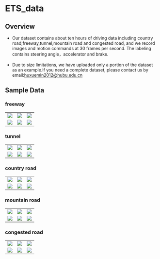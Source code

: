# ETS_data

## Overview
* Our dataset contains about ten hours of driving data including country road,freeway,tunnel,mountain road and congested road, and we record images and motion commands at 30  frames per second. The labeling contains  steering angle，accelerator and brake.<br><br>
* Due to size limitations, we have uploaded only a portion of the dataset as an example.If you need a complete dataset, please contact us by email:huxuemin2012@hubu.edu.cn

## Sample Data
### freeway
<table>
  <tr>
    <td ><center><img src="https://github.com/hubudata/ETS_data/raw/master/freeway_tunnel/11-18-22-51_2018_11_18_23_14_41_57.jpg" ></center></td>
    <td ><center><img src="https://github.com/hubudata/ETS_data/raw/master/freeway_tunnel/11-18-22-51_2018_11_18_23_14_42_24.jpg" ></center></td>
    <td ><center><img src="https://github.com/hubudata/ETS_data/raw/master/freeway_tunnel/11-18-22-51_2018_11_18_23_14_43_57.jpg" ></center></td>
  </tr>
  
  <tr>
    <td ><center><img src="https://github.com/hubudata/ETS_data/raw/master/freeway_tunnel/11-18-22-51_2018_11_18_23_14_46_04.jpg" ></center></td>
    <td ><center><img src="https://github.com/hubudata/ETS_data/raw/master/freeway_tunnel/11-18-22-51_2018_11_18_23_15_28_86.jpg" ></center></td>
    <td ><center><img src="https://github.com/hubudata/ETS_data/raw/master/freeway_tunnel/11-18-22-51_2018_11_18_23_15_35_21.jpg" ></center></td>
  </tr>
</table>

### tunnel
<table>
  <tr>
    <td ><center><img src="https://github.com/hubudata/ETS_data/raw/master/freeway_tunnel/11-18-22-51_2018_11_18_23_14_55_03.jpg" ></center></td>
    <td ><center><img src="https://github.com/hubudata/ETS_data/raw/master/freeway_tunnel/11-18-22-51_2018_11_18_23_14_58_67.jpg" ></center></td>
    <td ><center><img src="https://github.com/hubudata/ETS_data/raw/master/freeway_tunnel/11-18-22-51_2018_11_18_23_14_59_07.jpg" ></center></td>
  </tr>
  
  <tr>
    <td ><center><img src="https://github.com/hubudata/ETS_data/raw/master/freeway_tunnel/11-18-22-51_2018_11_18_23_14_59_53.jpg" ></center></td>
    <td ><center><img src="https://github.com/hubudata/ETS_data/raw/master/freeway_tunnel/11-18-22-51_2018_11_18_23_15_25_99.jpg" ></center></td>
    <td ><center><img src="https://github.com/hubudata/ETS_data/raw/master/freeway_tunnel/11-18-22-51_2018_11_18_23_15_27_19.jpg" ></center></td>
  </tr>
</table>

### country road
<table>
  <tr>
    <td ><center><img src="https://github.com/hubudata/ETS_data/raw/master/country road_mountain road/11-18-23-29_2018_11_18_23_55_17_74.jpg" ></center></td>
    <td ><center><img src="https://github.com/hubudata/ETS_data/raw/master/country road_mountain road/11-18-23-29_2018_11_18_23_55_28_63.jpg" ></center></td>
    <td ><center><img src="https://github.com/hubudata/ETS_data/raw/master/country road_mountain road/11-18-23-29_2018_11_18_23_55_33_48.jpg" ></center></td>
  </tr>
  
  <tr>
    <td ><center><img src="https://github.com/hubudata/ETS_data/raw/master/country road_mountain road/11-18-23-29_2018_11_18_23_55_37_35.jpg" ></center></td>
    <td ><center><img src="https://github.com/hubudata/ETS_data/raw/master/country road_mountain road/11-18-23-29_2018_11_18_23_55_46_07.jpg" ></center></td>
    <td ><center><img src="https://github.com/hubudata/ETS_data/raw/master/country road_mountain road/11-18-23-29_2018_11_18_23_55_53_96.jpg" ></center></td>
  </tr>
</table>

### mountain road
<table>
  <tr>
    <td ><center><img src="https://github.com/hubudata/ETS_data/raw/master/country road_mountain road/11-18-23-29_2018_11_18_23_55_20_09.jpg" ></center></td>
    <td ><center><img src="https://github.com/hubudata/ETS_data/raw/master/country road_mountain road/11-18-23-29_2018_11_18_23_55_21_92.jpg" ></center></td>
    <td ><center><img src="https://github.com/hubudata/ETS_data/raw/master/country road_mountain road/11-18-23-29_2018_11_18_23_55_25_93.jpg" ></center></td>
  </tr>
  
  <tr>
    <td ><center><img src="https://github.com/hubudata/ETS_data/raw/master/country road_mountain road/11-18-23-29_2018_11_18_23_55_27_80.jpg" ></center></td>
    <td ><center><img src="https://github.com/hubudata/ETS_data/raw/master/country road_mountain road/11-18-23-29_2018_11_18_23_55_31_41.jpg" ></center></td>
    <td ><center><img src="https://github.com/hubudata/ETS_data/raw/master/country road_mountain road/11-18-23-29_2018_11_18_23_55_32_81.jpg" ></center></td>
  </tr>
</table>

### congested road
<table>
  <tr>
    <td ><center><img src="https://github.com/hubudata/ETS_data/raw/master/congested road/11-19-00-17_2018_11_19_00_21_01_76.jpg" ></center></td>
    <td ><center><img src="https://github.com/hubudata/ETS_data/raw/master/congested road/11-19-00-17_2018_11_19_00_21_05_76.jpg" ></center></td>
    <td ><center><img src="https://github.com/hubudata/ETS_data/raw/master/congested road/11-19-00-17_2018_11_19_00_21_06_16.jpg" ></center></td>
  </tr>
  
  <tr>
    <td ><center><img src="https://github.com/hubudata/ETS_data/raw/master/congested road/11-19-00-17_2018_11_19_00_21_21_89.jpg" ></center></td>
    <td ><center><img src="https://github.com/hubudata/ETS_data/raw/master/congested road/11-19-00-17_2018_11_19_00_21_22_42.jpg" ></center></td>
    <td ><center><img src="https://github.com/hubudata/ETS_data/raw/master/congested road/11-19-00-17_2018_11_19_00_21_26_19.jpg" ></center></td>
  </tr>
</table>


